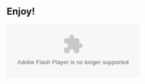 ## Enjoy!

<object classid="clsid:D27CDB6E-AE6D-11cf-96B8-444553540000" codebase="http://fpdownload.macromedia.com/pub/shockwave/cabs/flash/swflash.cab#version=8,0,0,0" width="600" height="600">
<param name="movie" value="https://github.com/Garfolm/PaisanoRacing/GarfolmRacing.swf" />
<param name="quality" value="high" />
<param name="allowScriptAccess" value="always" />
<param name="wmode" value="transparent">
<embed src="https://github.com/Garfolm/PaisanoRacing/GarfolmRacing.swf"
quality="high"
type="application/x-shockwave-flash"
WMODE="transparent"
width="300"
height="120"
pluginspage="http://www.macromedia.com/go/getflashplayer"
allowScriptAccess="always" />
</object>
